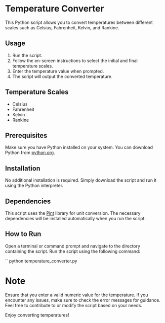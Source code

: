# Temperature Converter

This Python script allows you to convert temperatures between different scales such as Celsius, Fahrenheit, Kelvin, and Rankine.

## Usage

1. Run the script.
2. Follow the on-screen instructions to select the initial and final temperature scales.
3. Enter the temperature value when prompted.
4. The script will output the converted temperature.

## Temperature Scales

- Celsius
- Fahrenheit
- Kelvin
- Rankine

## Prerequisites

Make sure you have Python installed on your system. You can download Python from [python.org](https://www.python.org/).

## Installation

No additional installation is required. Simply download the script and run it using the Python interpreter.

## Dependencies

This script uses the [Pint](https://pint.readthedocs.io/) library for unit conversion. The necessary dependencies will be installed automatically when you run the script.

## How to Run

Open a terminal or command prompt and navigate to the directory containing the script. Run the script using the following command:

``
python temperature_converter.py


# Note
Ensure that you enter a valid numeric value for the temperature.
If you encounter any issues, make sure to check the error messages for guidance.
Feel free to contribute to or modify the script based on your needs.

Enjoy converting temperatures!